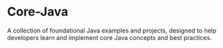 # Core-Java
A collection of foundational Java examples and projects, designed to help developers learn and implement core Java concepts and best practices.
